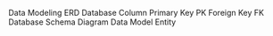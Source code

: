 Data Modeling
ERD
Database Column
Primary Key
PK
Foreign Key
FK
Database
Schema Diagram
Data Model
Entity
